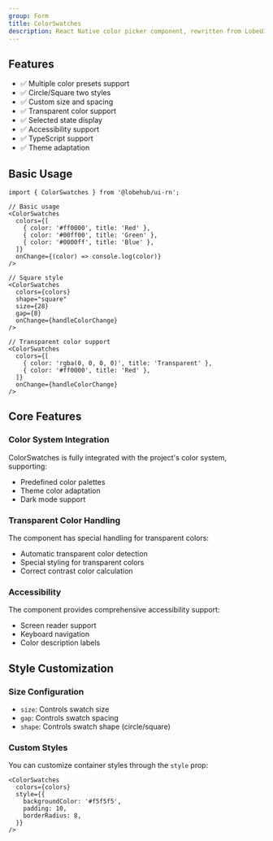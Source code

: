 ```yaml
---
group: Form
title: ColorSwatches
description: React Native color picker component, rewritten from LobeUI's ColorSwatches component.
---
```


## Features

- ✅ Multiple color presets support
- ✅ Circle/Square two styles
- ✅ Custom size and spacing
- ✅ Transparent color support
- ✅ Selected state display
- ✅ Accessibility support
- ✅ TypeScript support
- ✅ Theme adaptation

## Basic Usage

```tsx
import { ColorSwatches } from '@lobehub/ui-rn';

// Basic usage
<ColorSwatches
  colors={[
    { color: '#ff0000', title: 'Red' },
    { color: '#00ff00', title: 'Green' },
    { color: '#0000ff', title: 'Blue' },
  ]}
  onChange={(color) => console.log(color)}
/>

// Square style
<ColorSwatches
  colors={colors}
  shape="square"
  size={28}
  gap={8}
  onChange={handleColorChange}
/>

// Transparent color support
<ColorSwatches
  colors={[
    { color: 'rgba(0, 0, 0, 0)', title: 'Transparent' },
    { color: '#ff0000', title: 'Red' },
  ]}
  onChange={handleColorChange}
/>
```

## Core Features

### Color System Integration

ColorSwatches is fully integrated with the project's color system, supporting:

- Predefined color palettes
- Theme color adaptation
- Dark mode support

### Transparent Color Handling

The component has special handling for transparent colors:

- Automatic transparent color detection
- Special styling for transparent colors
- Correct contrast color calculation

### Accessibility

The component provides comprehensive accessibility support:

- Screen reader support
- Keyboard navigation
- Color description labels

## Style Customization

### Size Configuration

- `size`: Controls swatch size
- `gap`: Controls swatch spacing
- `shape`: Controls swatch shape (circle/square)

### Custom Styles

You can customize container styles through the `style` prop:

```tsx
<ColorSwatches
  colors={colors}
  style={{
    backgroundColor: '#f5f5f5',
    padding: 10,
    borderRadius: 8,
  }}
/>
```
